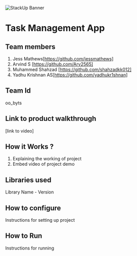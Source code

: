![StackUp Banner]([https://tinkerhub.frappe.cloud/files/stackup%20banner.jpeg])
# Task Management App

## Team members
1. Jess Mathews[https://github.com/jessmathews]
2. Arvind S [https://github.com/Arv2565]
3. Muhammed Shahzad [https://github.com/shahzadkk012]
4. Yadhu Krishnan AS[https://github.com/yadhukr1shnan]
## Team Id
oo_byts
## Link to product walkthrough
[link to video]
## How it Works ?
1. Explaining the working of project
2. Embed video of project demo
## Libraries used
Library Name - Version
## How to configure
Instructions for setting up project
## How to Run
Instructions for running
